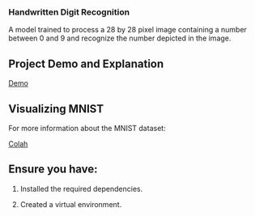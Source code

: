### **Handwritten Digit Recognition**

A model trained to process a 28 by 28 pixel image containing a number between 0 and 9 and recognize the number depicted in the image.



## Project Demo and Explanation


[Demo](https://youtu.be/FDHW3fUUX_c)


## Visualizing MNIST


For more information about the MNIST dataset:

[Colah](https://colah.github.io/posts/2014-10-Visualizing-MNIST/)


## Ensure you have:

   1.  Installed the required dependencies.

   
   2.  Created a virtual environment.
